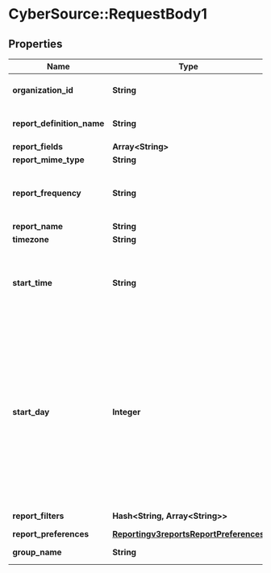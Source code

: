 # CyberSource::RequestBody1

## Properties
Name | Type | Description | Notes
------------ | ------------- | ------------- | -------------
**organization_id** | **String** | Valid CyberSource organizationId | [optional] 
**report_definition_name** | **String** | Valid Report Definition Name | 
**report_fields** | **Array&lt;String&gt;** |  | 
**report_mime_type** | **String** |  | 
**report_frequency** | **String** | The frequency for which subscription is created. | 
**report_name** | **String** |  | 
**timezone** | **String** |  | 
**start_time** | **String** | The hour at which the report generation should start. It should be in hhmm format. | 
**start_day** | **Integer** | This is the start day if the frequency is WEEKLY or MONTHLY. The value varies from 1-7 for WEEKLY and 1-31 for MONTHLY. For WEEKLY 1 means Sunday and 7 means Saturday. By default the value is 1. | [optional] 
**report_filters** | **Hash&lt;String, Array&lt;String&gt;&gt;** | List of filters to apply | [optional] 
**report_preferences** | [**Reportingv3reportsReportPreferences**](Reportingv3reportsReportPreferences.md) |  | [optional] 
**group_name** | **String** | Valid GroupName | [optional] 


